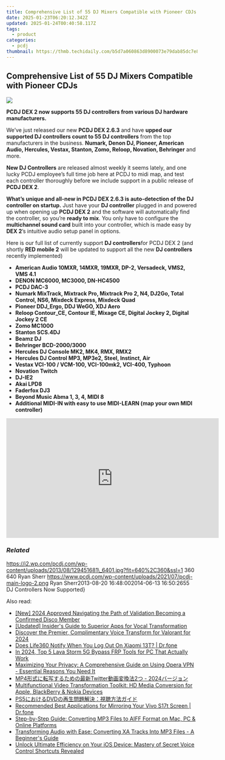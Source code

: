 ```yaml
---
title: Comprehensive List of 55 DJ Mixers Compatible with Pioneer CDJs
date: 2025-01-23T06:20:12.342Z
updated: 2025-01-24T00:40:58.117Z
tags:
  - product
categories:
  - pcdj
thumbnail: https://thmb.techidaily.com/b5d7a060863d8900073e79dab85dc7e851c9bee60e59b4a6159a2401dabd161b.jpg
---
```


## Comprehensive List of 55 DJ Mixers Compatible with Pioneer CDJs

[![](https://i2.wp.com/pcdj.com/wp-content/uploads/2013/08/129451681_6401.jpg?resize=640%2C270&ssl=1)](https://i2.wp.com/pcdj.com/wp-content/uploads/2013/08/129451681%5F6401.jpg?fit=640%2C360&ssl=1 "129451681_640")

**PCDJ DEX 2 now supports 55 DJ controllers from various DJ hardware manufacturers.** 

 We’ve just released our new **PCDJ DEX 2.6.3** and have **upped our supported DJ controllers count to 55 DJ controllers** from the top manufacturers in the business. **Numark, Denon DJ, Pioneer, American Audio, Hercules, Vestax, Stanton, Zomo, Reloop, Novation, Behringer** and more. 

**New DJ Controllers** are released almost weekly it seems lately, and one lucky PCDJ employee’s full time job here at PCDJ to midi map, and test each controller thoroughly before we include support in a public release of **PCDJ DEX 2**. 

**What’s unique and all-new in PCDJ DEX 2.6.3 is auto-detection of the DJ controller on startup.** Just have your **DJ controller** plugged in and powered up when opening up **PCDJ DEX 2** and the software will automatically find the controller, so you’re **ready to mix**. You only have to configure the **multichannel sound card** built into your controller, which is made easy by **DEX 2**’s intuitive audio setup panel in options.

 Here is our full list of currently support **DJ controllers**for PCDJ DEX 2 (and shortly **RED mobile 2** will be updated to support all the new **DJ controllers** recently implemented)

* **American Audio 10MXR, 14MXR, 19MXR, DP-2, Versadeck, VMS2, VMS 4.1**
* **DENON MC6000, MC3000, DN-HC4500**
* **PCDJ DAC-3**
* **Numark MixTrack, Mixtrack Pro, Mixtrack Pro 2, N4, DJ2Go, Total Control, NS6, Mixdeck Express, Mixdeck Quad**
* **Pioneer DDJ\_Ergo, DDJ WeGO, XDJ Aero**
* **Reloop Contour\_CE, Contour IE, Mixage CE, Digital Jockey 2, Digital Jockey 2 CE**
* **Zomo MC1000**
* **Stanton SCS.4DJ**
* **Beamz DJ**
* **Behringer BCD-2000/3000**
* **Hercules DJ Console MK2, MK4, RMX, RMX2**
* **Hercules DJ Control MP3, MP3e2, Steel, Instinct, Air**
* **Vestax VCI-100 / VCM-100, VCI-100mk2, VCI-400, Typhoon**
* **Novation Twitch**
* **DJ-IE2**
* **Akai LPD8**
* **Faderfox DJ3**
* **Beyond Music Abma 1, 3, 4, MIDI 8**
* **Additional MIDI-IN with easy to use MIDI-LEARN (map your own MIDI controller)**

<!-- affiliate ads begin -->
<iframe width="560" height="315" src="https://www.youtube.com/embed/qn1XkPJde9Y?si=i6ZJARXO8sJhy2FV" title="YouTube video player" frameborder="0" allow="accelerometer; autoplay; clipboard-write; encrypted-media; gyroscope; picture-in-picture; web-share" referrerpolicy="strict-origin-when-cross-origin" allowfullscreen></iframe>
<!-- affiliate ads end -->

### _Related_

https://i2.wp.com/pcdj.com/wp-content/uploads/2013/08/129451681\_6401.jpg?fit=640%2C360&ssl=1 360 640 Ryan Sherr https://www.pcdj.com/wp-content/uploads/2021/07/pcdj-main-logo-2.png Ryan Sherr2013-08-20 16:48:002014-06-13 16:50:2655 DJ Controllers Now Supported}

<ins class="adsbygoogle"
     style="display:block"
     data-ad-format="autorelaxed"
     data-ad-client="ca-pub-7571918770474297"
     data-ad-slot="1223367746"></ins>

<ins class="adsbygoogle"
     style="display:block"
     data-ad-client="ca-pub-7571918770474297"
     data-ad-slot="8358498916"
     data-ad-format="auto"
     data-full-width-responsive="true"></ins>

<span class="atpl-alsoreadstyle">Also read:</span>
<div><ul>
<li><a href="https://discord-videos.techidaily.com/new-2024-approved-navigating-the-path-of-validation-becoming-a-confirmed-disco-member/"><u>[New] 2024 Approved Navigating the Path of Validation Becoming a Confirmed Disco Member</u></a></li>
<li><a href="https://article-knowledge.techidaily.com/updated-insiders-guide-to-superior-apps-for-vocal-transformation/"><u>[Updated] Insider's Guide to Superior Apps for Vocal Transformation</u></a></li>
<li><a href="https://article-files.techidaily.com/discover-the-premier-complimentary-voice-transform-for-valorant-for-2024/"><u>Discover the Premier, Complimentary Voice Transform for Valorant for 2024</u></a></li>
<li><a href="https://fake-location.techidaily.com/does-life360-notify-when-you-log-out-on-xiaomi-13t-drfone-by-drfone-virtual-android/"><u>Does Life360 Notify When You Log Out On Xiaomi 13T? | Dr.fone</u></a></li>
<li><a href="https://android-frp.techidaily.com/in-2024-top-5-lava-storm-5g-bypass-frp-tools-for-pc-that-actually-work-by-drfone-android/"><u>In 2024, Top 5 Lava Storm 5G Bypass FRP Tools for PC That Actually Work</u></a></li>
<li><a href="https://some-tips.techidaily.com/maximizing-your-privacy-a-comprehensive-guide-on-using-opera-vpn-essential-reasons-you-need-it/"><u>Maximizing Your Privacy: A Comprehensive Guide on Using Opera VPN - Essential Reasons You Need It</u></a></li>
<li><a href="https://discover-bits.techidaily.com/mp4twitter2-2024/"><u>MP4形式に転写するための最新Twitter動画変換法2つ - 2024バージョン</u></a></li>
<li><a href="https://discover-bits.techidaily.com/multifunctional-video-transformation-toolkit-hd-media-conversion-for-apple-blackberry-and-nokia-devices/"><u>Multifunctional Video Transformation Toolkit: HD Media Conversion for Apple, BlackBerry & Nokia Devices</u></a></li>
<li><a href="https://discover-bits.techidaily.com/ps5dvd/"><u>PS5におけるDVDの再生問題解決：視聴方法ガイド</u></a></li>
<li><a href="https://screen-mirror.techidaily.com/recommended-best-applications-for-mirroring-your-vivo-s17t-screen-drfone-by-drfone-android/"><u>Recommended Best Applications for Mirroring Your Vivo S17t Screen | Dr.fone</u></a></li>
<li><a href="https://discover-bits.techidaily.com/step-by-step-guide-converting-mp3-files-to-aiff-format-on-mac-pc-and-online-platforms/"><u>Step-by-Step Guide: Converting MP3 Files to AIFF Format on Mac, PC & Online Platforms</u></a></li>
<li><a href="https://discover-bits.techidaily.com/transforming-audio-with-ease-converting-xa-tracks-into-mp3-files-a-beginners-guide/"><u>Transforming Audio with Ease: Converting XA Tracks Into MP3 Files - A Beginner's Guide</u></a></li>
<li><a href="https://some-tips.techidaily.com/unlock-ultimate-efficiency-on-your-ios-device-mastery-of-secret-voice-control-shortcuts-revealed/"><u>Unlock Ultimate Efficiency on Your iOS Device: Mastery of Secret Voice Control Shortcuts Revealed</u></a></li>
</ul></div>

